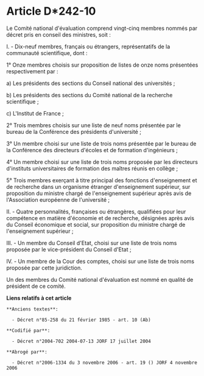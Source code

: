# Article D*242-10

Le Comité national d'évaluation comprend vingt-cinq membres nommés par décret pris en conseil des ministres, soit :

I. - Dix-neuf membres, français ou étrangers, représentatifs de la communauté scientifique, dont :

1° Onze membres choisis sur proposition de listes de onze noms présentées respectivement par :

a) Les présidents des sections du Conseil national des universités ;

b) Les présidents des sections du Comité national de la recherche scientifique ;

c) L'Institut de France ;

2° Trois membres choisis sur une liste de neuf noms présentée par le bureau de la Conférence des présidents d'université ;

3° Un membre choisi sur une liste de trois noms présentée par le bureau de la Conférence des directeurs d'écoles et de
formation d'ingénieurs ;

4° Un membre choisi sur une liste de trois noms proposée par les directeurs d'instituts universitaires de formation des
maîtres réunis en collège ;

5° Trois membres exerçant à titre principal des fonctions d'enseignement et de recherche dans un organisme étranger
d'enseignement supérieur, sur proposition du ministre chargé de l'enseignement supérieur après avis de l'Association
européenne de l'université ;

II. - Quatre personnalités, françaises ou étrangères, qualifiées pour leur compétence en matière d'économie et de recherche,
désignées après avis du Conseil économique et social, sur proposition du ministre chargé de l'enseignement supérieur ;

III. - Un membre du Conseil d'Etat, choisi sur une liste de trois noms proposée par le vice-président du Conseil d'Etat ;

IV. - Un membre de la Cour des comptes, choisi sur une liste de trois noms proposée par cette juridiction.

Un des membres du Comité national d'évaluation est nommé en qualité de président de ce comité.

**Liens relatifs à cet article**

	**Anciens textes**:

	  - Décret n°85-258 du 21 février 1985 - art. 10 (Ab)

	**Codifié par**:

	  - Décret n°2004-702 2004-07-13 JORF 17 juillet 2004

	**Abrogé par**:

	  - Décret n°2006-1334 du 3 novembre 2006 - art. 19 () JORF 4 novembre 2006
